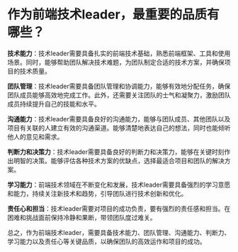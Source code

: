 # 作为前端技术leader，最重要的品质有哪些？

**技术能力**：技术leader需要具备扎实的前端技术基础，熟悉前端框架、工具和使用场景。同时，能够帮助团队解决技术难题，为团队制定合适的技术方案，并确保项目的技术质量。

**团队管理**：技术leader需要具备团队管理和协调能力，能够有效地分配任务，确保团队成员能够高效地完成工作。此外，还需要关注团队的士气和凝聚力，激励团队成员持续提升自己的技能和水平。

**沟通能力**：技术leader需要具备良好的沟通能力，能够与团队成员、其他团队以及项目有关联的人建立有效的沟通渠道。能够清楚地表达自己的想法，同时也能倾听他人的意见和需求。

**判断力和决策力**：技术leader需要具备良好的判断力和决策力，能够在关键时刻作出明智的决策。能够评估各种技术方案的优缺点，选择最适合项目和团队的解决方案。

**学习能力**：前端技术领域在不断变化和发展，技术leader需要具备强烈的学习意愿和能力，持续关注新技术和趋势，引导团队进行技术创新和优化。

**责任心和担当**：技术leader需要对项目的成功负责，要有强烈的责任感和担当。在困难和挑战面前保持冷静和果断，带领团队度过难关。

总之，作为前端技术leader，需要具备技术能力、团队管理、沟通能力、判断力、学习能力以及责任心等关键品质，以确保团队的高效运作和项目的成功。